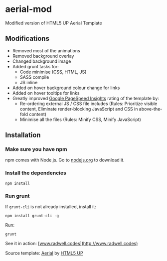 aerial-mod
==========

Modified version of HTML5 UP Aerial Template

## Modifications

* Removed most of the animations
* Removed background overlay
* Changed background image
* Added grunt tasks for:
  * Code minimise (CSS, HTML, JS)
  * SASS compile
  * JS inline
* Added on hover background colour change for links
* Added on hover tooltips for links
* Greatly improved [Google PageSpeed Insights](https://developers.google.com/speed/pagespeed/insights/) rating of the template by:
  * Re-ordering external JS / CSS file includes (Rules: Prioritize visible content, Eliminate render-blocking JavaScript and CSS in above-the-fold content)
  * Minimise all the files (Rules: Minify CSS, Minify JavaScript)

## Installation

### Make sure you have npm

npm comes with Node.js. Go to [nodejs.org](https://nodejs.org) to download it.

### Install the dependencies

```
npm install
```

### Run grunt

If `grunt-cli` is not already installed, install it:

```
npm install grunt-cli -g
```

Run:
```
grunt
```

See it in action:
[www.radwell.codes](http://www.radwell.codes)

Source template: [Aerial](http://html5up.net/uploads/demos/aerial/)
by [HTML5 UP](http://html5up.net/)
